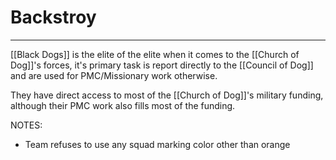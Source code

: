 # Backstroy
---
[[Black Dogs]] is the elite of the elite when it comes to the [[Church of Dog]]'s forces, it's primary task is report directly to the [[Council of Dog]] and are used for PMC/Missionary work otherwise.

They have direct access to most of the [[Church of Dog]]'s military funding, although their PMC work also fills most of the funding.

NOTES:
- Team refuses to use any squad marking color other than orange
